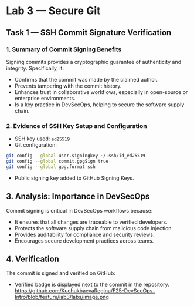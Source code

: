 # Lab 3 — Secure Git

## Task 1 — SSH Commit Signature Verification

### 1. Summary of Commit Signing Benefits
Signing commits provides a cryptographic guarantee of authenticity and integrity. Specifically, it:
- Confirms that the commit was made by the claimed author.
- Prevents tampering with the commit history.
- Enhances trust in collaborative workflows, especially in open-source or enterprise environments.
- Is a key practice in DevSecOps, helping to secure the software supply chain.

### 2. Evidence of SSH Key Setup and Configuration
- SSH key used: `ed25519`
- Git configuration:
```bash
git config --global user.signingkey ~/.ssh/id_ed25519
git config --global commit.gpgSign true
git config --global gpg.format ssh
```
- Public signing key added to GitHub Signing Keys.

## 3. Analysis: Importance in DevSecOps
Commit signing is critical in DevSecOps workflows because:
- It ensures that all changes are traceable to verified developers.
- Protects the software supply chain from malicious code injection.
- Provides auditability for compliance and security reviews.
- Encourages secure development practices across teams.

## 4. Verification
The commit is signed and verified on GitHub:
- Verified badge is displayed next to the commit in the repository.
https://github.com/KuchukbaevaRegina/F25-DevSecOps-Intro/blob/feature/lab3/labs/image.png
